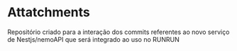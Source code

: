 # Attatchments
Repositório criado para a interação dos commits referentes ao novo serviço de Nestjs/nemoAPI que será integrado ao uso no RUNRUN
